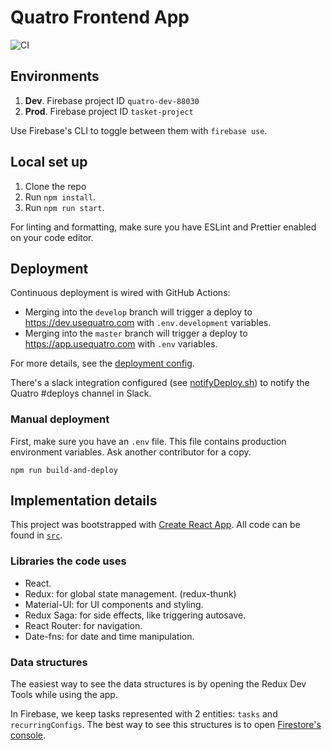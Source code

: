 # Quatro Frontend App

![CI](https://github.com/guillermodlpa/quatro-frontend/workflows/CI/badge.svg)

## Environments

1. **Dev**. Firebase project ID `quatro-dev-88030`
2. **Prod**. Firebase project ID `tasket-project`

Use Firebase's CLI to toggle between them with `firebase use`.

## Local set up

1. Clone the repo
2. Run `npm install`.
3. Run `npm run start`.

For linting and formatting, make sure you have ESLint and Prettier enabled on your code editor.

## Deployment

Continuous deployment is wired with GitHub Actions:

- Merging into the `develop` branch will trigger a deploy to https://dev.usequatro.com with `.env.development` variables.
- Merging into the `master` branch will trigger a deploy to https://app.usequatro.com with `.env` variables.

For more details, see the [deployment config](.github/workflows/deploy_to_firebase_hosting.yml).

There's a slack integration configured (see [notifyDeploy.sh](./script/notifyDeploy.sh)) to notify the Quatro #deploys channel in Slack.

### Manual deployment

First, make sure you have an `.env` file. This file contains production environment variables. Ask another contributor for a copy.

```
npm run build-and-deploy
```

## Implementation details

This project was bootstrapped with [Create React App](https://github.com/facebookincubator/create-react-app). All code can be found in [`src`](./src).

### Libraries the code uses

- React.
- Redux: for global state management. (redux-thunk)
- Material-UI: for UI components and styling.
- Redux Saga: for side effects, like triggering autosave.
- React Router: for navigation.
- Date-fns: for date and time manipulation.

### Data structures

The easiest way to see the data structures is by opening the Redux Dev Tools while using the app.

In Firebase, we keep tasks represented with 2 entities: `tasks` and `recurringConfigs`. The best way to see this structures is to open [Firestore's console](https://console.firebase.google.com/project/tasket-project/database).
